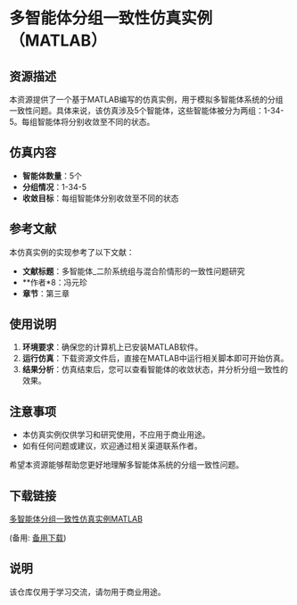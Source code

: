 # 多智能体分组一致性仿真实例（MATLAB）

## 资源描述

本资源提供了一个基于MATLAB编写的仿真实例，用于模拟多智能体系统的分组一致性问题。具体来说，该仿真涉及5个智能体，这些智能体被分为两组：1-34-5。每组智能体将分别收敛至不同的状态。

## 仿真内容

- **智能体数量**：5个
- **分组情况**：1-34-5
- **收敛目标**：每组智能体分别收敛至不同的状态

## 参考文献

本仿真实例的实现参考了以下文献：

- **文献标题**：多智能体_二阶系统组与混合阶情形的一致性问题研究
- **作者*8：冯元珍
- **章节**：第三章

## 使用说明

1. **环境要求**：确保您的计算机上已安装MATLAB软件。
2. **运行仿真**：下载资源文件后，直接在MATLAB中运行相关脚本即可开始仿真。
3. **结果分析**：仿真结束后，您可以查看智能体的收敛状态，并分析分组一致性的效果。

## 注意事项

- 本仿真实例仅供学习和研究使用，不应用于商业用途。
- 如有任何问题或建议，欢迎通过相关渠道联系作者。

希望本资源能够帮助您更好地理解多智能体系统的分组一致性问题。

## 下载链接
[多智能体分组一致性仿真实例MATLAB](https://pan.quark.cn/s/b03cdaf68564) 

(备用: [备用下载](https://pan.baidu.com/s/1iUFu9cAMxe3nx4TUU4JmUA?pwd=1234))

## 说明

该仓库仅用于学习交流，请勿用于商业用途。
